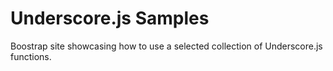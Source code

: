 # Underscore.js Samples

Boostrap site showcasing how to use a selected collection of Underscore.js functions.
